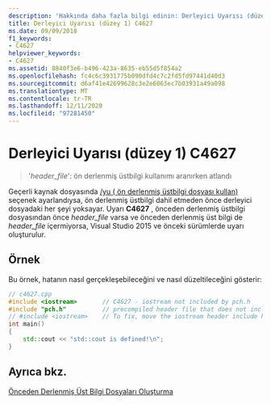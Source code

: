 ```yaml
---
description: 'Hakkında daha fazla bilgi edinin: Derleyici Uyarısı (düzey 1) C4627'
title: Derleyici Uyarısı (düzey 1) C4627
ms.date: 09/09/2018
f1_keywords:
- C4627
helpviewer_keywords:
- C4627
ms.assetid: 8840f3e6-b496-423a-8635-eb55d5f854a2
ms.openlocfilehash: fc4c6c3931775b090dfd4c7c2fd5fd97441d40d3
ms.sourcegitcommit: d6af41e42699628c3e2e6063ec7b03931a49a098
ms.translationtype: MT
ms.contentlocale: tr-TR
ms.lasthandoff: 12/11/2020
ms.locfileid: "97281450"
---
```

# <a name="compiler-warning-level-1-c4627"></a>Derleyici Uyarısı (düzey 1) C4627

> '*header_file*': ön derlenmiş üstbilgi kullanımı aranırken atlandı

Geçerli kaynak dosyasında [/yu \( ön derlenmiş üstbilgi dosyası kullan)](../../build/reference/yu-use-precompiled-header-file.md) seçenek ayarlandıysa, ön derlenmiş üstbilgi dahil etmeden önce derleyici dosyadaki her şeyi yoksayar. Uyarı **C4627** , önceden derlenmiş üstbilgi dosyasından önce *header_file* varsa ve önceden derlenmiş üst bilgi de *header_file* içermiyorsa, Visual Studio 2015 ve önceki sürümlerde uyarı oluşturulur.

## <a name="example"></a>Örnek

Bu örnek, hatanın nasıl gerçekleşebileceğini ve nasıl düzeltileceğini gösterir:

```cpp
// c4627.cpp
#include <iostream>       // C4627 - iostream not included by pch.h
#include "pch.h"          // precompiled header file that does not include iostream
// #include <iostream>    // To fix, move the iostream header include here from above
int main()
{
    std::cout << "std::cout is defined!\n";
}
```

## <a name="see-also"></a>Ayrıca bkz.

[Önceden Derlenmiş Üst Bilgi Dosyaları Oluşturma](../../build/creating-precompiled-header-files.md)
